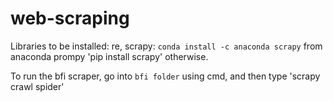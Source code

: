 # web-scraping

Libraries to be installed:
re, 
scrapy:   `conda install -c anaconda scrapy`
                from anaconda prompy
          'pip install scrapy'
                otherwise.
                
To run the bfi scraper, go into `bfi folder` using cmd, and then type
          'scrapy crawl spider'
